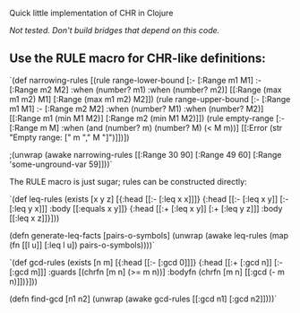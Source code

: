 Quick little implementation of CHR in Clojure

_Not tested. Don't build bridges that depend on this code._

Use the RULE macro for CHR-like definitions:
--------------------------------------------

`(def narrowing-rules
  [(rule range-lower-bound
         [:- [:Range m1 M1]
          :- [:Range m2 M2]
          :when (number? m1)
          :when (number? m2)]
         [[:Range (max m1 m2) M1]
          [:Range (max m1 m2) M2]])
   (rule range-upper-bound
         [:- [:Range m1 M1]
          :- [:Range m2 M2]
          :when (number? M1)
          :when (number? M2)]
         [[:Range m1 (min M1 M2)]
          [:Range m2 (min M1 M2)]])
   (rule empty-range
         [:- [:Range m M]
          :when (and (number? m)
                     (number? M)
                     (< M m))]
         [[:Error (str "Empty range: [" m "," M "]")]])])

;(unwrap (awake narrowing-rules [[:Range 30 90] [:Range 49 60] [:Range 'some-unground-var 59]]))`

The RULE macro is just sugar; rules can be constructed directly:

`(def leq-rules (exists [x y z]
                       [{:head [[:- [:leq x x]]]}
                        {:head [[:- [:leq x y]]
                                [:- [:leq y x]]]
                         :body [[:equals x y]]}
                        {:head [[:+ [:leq x y]]
                                [:+ [:leq y z]]]
                         :body [[:leq x z]]}]))

(defn generate-leq-facts
  [pairs-o-symbols]
  (unwrap (awake leq-rules (map (fn [[l u]] [:leq l u]) pairs-o-symbols))))`


`(def gcd-rules (exists [n m]
                       [{:head [[:- [:gcd 0]]]}
                        {:head [[:+ [:gcd n]]
                                [:- [:gcd m]]]
                         :guards [(chrfn [m n] (>= m n))]
                         :bodyfn (chrfn [m n] [[:gcd (- m n)]])}]))

(defn find-gcd [n1 n2]
  (unwrap (awake gcd-rules [[:gcd n1] [:gcd n2]])))`

